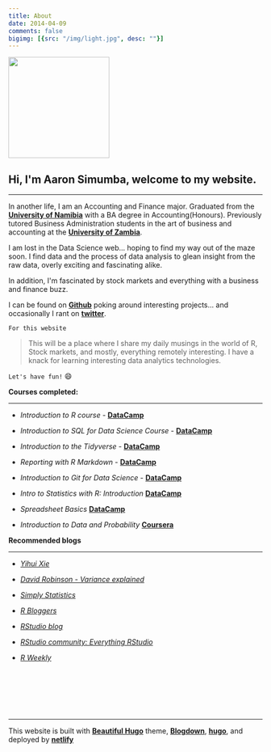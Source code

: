 ```yaml
---
title: About
date: 2014-04-09
comments: false
bigimg: [{src: "/img/light.jpg", desc: ""}]
---
```



<img align="center" width="200" height="200" src="../../img/avatar.png">

Hi, I'm Aaron Simumba, welcome to my website.
---------------------------------------------
***
In another life, I am an Accounting and Finance major. Graduated from the [**University of Namibia**](http://unam.edu.na/) with a BA degree in Accounting(Honours). Previously tutored Business Administration students in the art of business and accounting at the [**University of Zambia**](https://www.unza.zm/).

I am lost in the Data Science web... hoping to find my way out of the maze soon. I find data and the process of data analysis to glean insight from the raw data, overly exciting and fascinating alike.

In addition, I'm fascinated by stock markets and everything with a business and finance buzz.

I can be found on [**Github**](https://github.com/asimumba/) poking around interesting projects... and occasionally I rant on [**twitter**](https://twitter.com/zedsamurai/).

`For this website`

>This will be a place where I share my daily musings in the world of R, Stock markets, and mostly, everything remotely interesting. I have a knack for learning interesting data analytics technologies.

`Let's have fun!` :smile:

**Courses completed:**
***

- _Introduction to R course_ - [**DataCamp**](https://www.datacamp.com/statement-of-accomplishment/course/284ca241bbb76f34add2d7c8a7ad4d4a8167d7f2)

- _Introduction to SQL for Data Science Course_ - [**DataCamp**](https://www.datacamp.com/statement-of-accomplishment/course/9c58b5ae8c2e5918dbee19f70e9bf797686b9ddd)

- _Introduction to the Tidyverse_ - [**DataCamp**](https://www.datacamp.com/statement-of-accomplishment/course/16be4b93ba3d34ef04f69e599c6d295cf20e88f5)

- _Reporting with R Markdown_ - [**DataCamp**](https://www.datacamp.com/statement-of-accomplishment/course/22a4a32e8a42148c0c8f8e06a96003a762719f70)

- _Introduction to Git for Data Science_ - [**DataCamp**](https://www.datacamp.com/statement-of-accomplishment/course/e9f54b91a3d762e7508001880b0372315a862c50)

- _Intro to Statistics with R: Introduction_ [**DataCamp**](https://www.datacamp.com/statement-of-accomplishment/course/16da816f65c95d6322d6a68fb569a094ef683f0e)

- _Spreadsheet Basics_ [**DataCamp**](https://links.datacamp.com/e/c/eyJlbWFpbF9pZCI6IlpOMkhCQUFCWXhEZWZIZDdHMEFrcG1hNE5GcW8iLCJocmVmIjoiaHR0cHM6Ly93d3cuZGF0YWNhbXAuY29tL3N0YXRlbWVudC1vZi1hY2NvbXBsaXNobWVudC9jb3Vyc2UvMzVmZjU2NDFjYzg1YTFlOGNhN2ZkMmZjZTYxMzZlMTFjNzIxYjM0MiIsImxpbmtfaWQiOjU4ODYzNDk1LCJwb3NpdGlvbiI6Mn0/f23a7a5d8ab4d3a56af0b7bd3b5b5165b3d7269be75345ba13112eec7ee5d843)

- _Introduction to Data and Probability_ [**Coursera**](https://www.coursera.org/learn/probability-intro?authMode=login)

**Recommended blogs**
***

- [*Yihui Xie*](https://yihui.name/en/)

- [*David Robinson - Variance explained*](http://varianceexplained.org/)

- [*Simply Statistics*](https://simplystatistics.org/)

- [*R Bloggers*](https://www.r-bloggers.com/)

- [*RStudio blog*](https://blog.rstudio.com/)

- [*RStudio community: Everything RStudio*](https://community.rstudio.com/)
- [*R Weekly*](https://rweekly.org/)

<br><br><br><br><br>
***
This website is built with [**Beautiful Hugo**](https://github.com/halogenica/beautifulhugo) theme,
[**Blogdown**](https://github.com/rstudio/blogdown), [**hugo**](https://gohugo.io/), and deployed by [**netlify**](https://www.netlify.com/)
